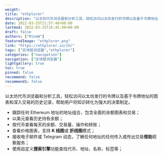 ```yaml
---
weight: 
title: "ethplorer"
description: "以太坊代币浏览器和分析工具，轻松访问以太坊发行的令牌以及基于令牌地址的图表和深入交易的历史记录，帮助用户将知识转化为强大的决策制定"
date: 2022-03-25T21:57:40+08:00
lastmod: 2022-03-25T16:45:40+08:00
draft: false
authors: ["MineW"]
featuredImage: "ethplorer.png"
link: "https://ethplorer.io/zh/"
tags: ["区块链浏览器","ethplorer"]
categories: ["navigation"]
navigation: ["区块链浏览器"]
lightgallery: true
toc: true
pinned: false
recommend: false
recommend1: false
---
```


以太坊代币浏览器和分析工具，轻松访问以太坊发行的令牌以及基于令牌地址的图表和深入交易的历史记录，帮助用户将知识转化为强大的决策制定。

- 跟踪任何 Ethereum 地址的地址组合，包含全面的余额图表和交易；
- 以美元查看历史持有余额；
- 按代币查看每天的余额、交易量、操作和转账；
- 查看价格图表，支持 **K 线图**或 **折线图**模式；
- 接收电子邮件或 Telegram 动态，了解任何地址的任何传入或传出交易**借助**观察服务；
- 使用自定义**搜索引擎**功能查找代币、地址、名称、标签等；

